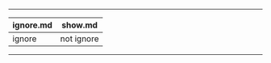 ------------------------------
|   ignore.md   | show.md    |
|---------------|------------|
|     ignore    | not ignore |
------------------------------
